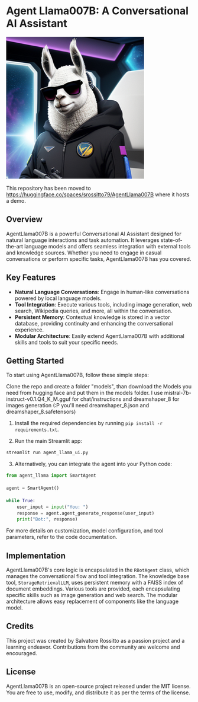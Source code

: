 # Agent Llama007B: A Conversational AI Assistant

![AgentLlama007B Logo](avatar.png)

This repository has been moved to https://huggingface.co/spaces/srossitto79/AgentLlama007B where it hosts a demo.

## Overview

AgentLlama007B is a powerful Conversational AI Assistant designed for natural language interactions and task automation. It leverages state-of-the-art language models and offers seamless integration with external tools and knowledge sources. Whether you need to engage in casual conversations or perform specific tasks, AgentLlama007B has you covered.

## Key Features

- **Natural Language Conversations**: Engage in human-like conversations powered by local language models.
- **Tool Integration**: Execute various tools, including image generation, web search, Wikipedia queries, and more, all within the conversation.
- **Persistent Memory**: Contextual knowledge is stored in a vector database, providing continuity and enhancing the conversational experience.
- **Modular Architecture**: Easily extend AgentLlama007B with additional skills and tools to suit your specific needs.

## Getting Started

To start using AgentLlama007B, follow these simple steps:

Clone the repo and create a folder "models", than download the Models you need from hugging face and put them in the models folder.
I use mistral-7b-instruct-v0.1.Q4_K_M.gguf for chat/instructions and dreamshaper_8 for images generation (:P you'll need dreamshaper_8.json and dreamshaper_8.safetensors)

1. Install the required dependencies by running `pip install -r requirements.txt`.

2. Run the main Streamlit app:

```bash
streamlit run agent_llama_ui.py
```

3. Alternatively, you can integrate the agent into your Python code:

```python
from agent_llama import SmartAgent

agent = SmartAgent()

while True:
    user_input = input("You: ")
    response = agent.agent_generate_response(user_input)
    print("Bot:", response)
```

For more details on customization, model configuration, and tool parameters, refer to the code documentation.

## Implementation

AgentLlama007B's core logic is encapsulated in the `RBotAgent` class, which manages the conversational flow and tool integration. The knowledge base tool, `StorageRetrievalLLM`, uses persistent memory with a FAISS index of document embeddings. Various tools are provided, each encapsulating specific skills such as image generation and web search. The modular architecture allows easy replacement of components like the language model.

## Credits

This project was created by Salvatore Rossitto as a passion project and a learning endeavor. Contributions from the community are welcome and encouraged.

## License

AgentLlama007B is an open-source project released under the MIT license. You are free to use, modify, and distribute it as per the terms of the license.

